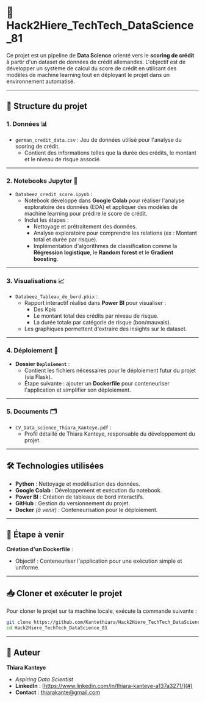 # 🚀 Hack2Hiere_TechTech_DataScience_81  

Ce projet est un pipeline de **Data Science** orienté vers le **scoring de crédit** à partir d'un dataset de données de crédit allemandes. L'objectif est de développer un système de calcul du score de crédit en utilisant des modèles de machine learning tout en déployant le projet dans un environnement automatisé.

---

## 📂 **Structure du projet**  

### **1. Données 📊**  
- `german_credit_data.csv` : Jeu de données utilisé pour l'analyse du scoring de crédit.  
  - Contient des informations telles que la durée des crédits, le montant et le niveau de risque associé.  

---

### **2. Notebooks Jupyter 📘**  
- `Databeez_credit_score.ipynb` :  
  - Notebook développé dans **Google Colab** pour réaliser l'analyse exploratoire des données (EDA) et appliquer des modèles de machine learning pour prédire le score de crédit.  
  - Inclut les étapes :  
     - Nettoyage et prétraitement des données.  
     - Analyse exploratoire pour comprendre les relations (ex : Montant total et durée par risque).  
     - Implémentation d'algorithmes de classification comme la **Régression logistique**, le **Random forest** et le **Gradient boosting**.  

---

### **3. Visualisations 📈**  
- `Databeez_Tableau_de_bord.pbix` :  
  - Rapport interactif réalisé dans **Power BI** pour visualiser :
     - Des Kpis
     - Le montant total des crédits par niveau de risque.  
     - La durée totale par catégorie de risque (bon/mauvais).  
  - Les graphiques permettent d'extraire des insights sur le dataset.  

---

### **4. Déploiement 🚢**  
- **Dossier `Deploiement`** :  
  - Contient les fichiers nécessaires pour le déploiement futur du projet (via Flask).
  - Étape suivante : ajouter un **Dockerfile** pour conteneuriser l'application et simplifier son déploiement.  

---

### **5. Documents 🗂**  
- `CV_Data_science_Thiara_Kanteye.pdf` :  
  - Profil détaillé de Thiara Kanteye, responsable du développement du projet.  

---

## 🛠 **Technologies utilisées**  
- **Python** : Nettoyage et modélisation des données.  
- **Google Colab** : Développement et exécution du notebook.  
- **Power BI** : Création de tableaux de bord interactifs.  
- **GitHub** : Gestion du versionnement du projet.  
- **Docker** *(à venir)* : Conteneurisation pour le déploiement.  

---

## 🚧 **Étape à venir**  
**Création d'un Dockerfile** :  
   - Objectif : Conteneuriser l'application pour une exécution simple et uniforme.  
---

## 📥 **Cloner et exécuter le projet**  
Pour cloner le projet sur ta machine locale, exécute la commande suivante :  

```bash
git clone https://github.com/Kantethiara/Hack2Hiere_TechTech_DataScience_81.git
cd Hack2Hiere_TechTech_DataScience_81
```

---

## 👤 **Auteur**  
**Thiara Kanteye**  
- *Aspiring Data Scientist*  
- **LinkedIn** : [https://www.linkedin.com/in/thiara-kanteye-a137a3271/](#)  
- **Contact** : thiarakante@gmail.com 
